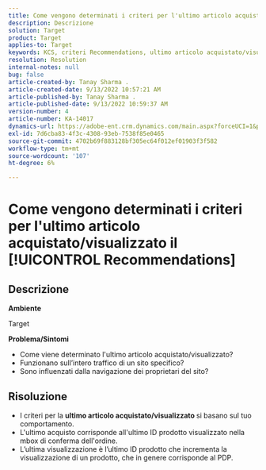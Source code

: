 ```yaml
---
title: Come vengono determinati i criteri per l'ultimo articolo acquistato/visualizzato il [!UICONTROL Recommendations]
description: Descrizione
solution: Target
product: Target
applies-to: Target
keywords: KCS, criteri Recommendations, ultimo articolo acquistato/visualizzato
resolution: Resolution
internal-notes: null
bug: false
article-created-by: Tanay Sharma .
article-created-date: 9/13/2022 10:57:21 AM
article-published-by: Tanay Sharma .
article-published-date: 9/13/2022 10:59:37 AM
version-number: 4
article-number: KA-14017
dynamics-url: https://adobe-ent.crm.dynamics.com/main.aspx?forceUCI=1&pagetype=entityrecord&etn=knowledgearticle&id=99a986d1-5233-ed11-9db1-002248086735
exl-id: 7d6cba83-4f3c-4308-93eb-7538f85e0465
source-git-commit: 4702b69f883128bf305ec64f012ef01903f3f582
workflow-type: tm+mt
source-wordcount: '107'
ht-degree: 6%

---
```


# Come vengono determinati i criteri per l&#39;ultimo articolo acquistato/visualizzato il [!UICONTROL Recommendations]

## Descrizione


<b>Ambiente</b>

Target



<b>Problema/Sintomi</b>

- Come viene determinato l&#39;ultimo articolo acquistato/visualizzato?
- Funzionano sull’intero traffico di un sito specifico?
- Sono influenzati dalla navigazione dei proprietari del sito?





## Risoluzione


- I criteri per la <b>ultimo articolo acquistato/visualizzato </b>si basano sul tuo comportamento.
- L&#39;ultimo acquisto corrisponde all&#39;ultimo ID prodotto visualizzato nella mbox di conferma dell&#39;ordine.
- L’ultima visualizzazione è l’ultimo ID prodotto che incrementa la visualizzazione di un prodotto, che in genere corrisponde al PDP.
